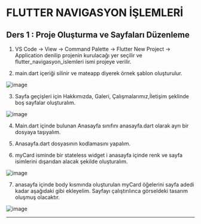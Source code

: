 # FLUTTER NAVIGASYON İŞLEMLERİ


## Ders 1 : Proje Oluşturma ve Sayfaları Düzenleme

1.	VS Code -> View -> Command Palette -> Flutter New Project -> Application denilip projenin kurulacağı yer seçilir
ve flutter_navigasyon_islemleri ismi projeye verilir.

2.	main.dart içeriği silinir ve mateapp diyerek örnek şablon oluşturulur.

![image](https://github.com/akkayasoft/flutter_navigasyon_islemleri/assets/133866777/6f2c22a3-440e-4471-bfff-5cf7af1b4ad8)


3.	Sayfa geçişleri için Hakkımızda, Galeri, Çalışmalarımız,İletişim şeklinde boş sayfalar oluşturalım.


![image](https://github.com/akkayasoft/flutter_navigasyon_islemleri/assets/133866777/de8540b4-7f2a-4c3a-b81e-5460250d21ef)


4.	Main.dart içinde bulunan Anasayfa sınıfını anasayfa.dart olarak ayrı bir dosyaya taşıyalım.
   

5.	Anasayfa.dart dosyasının kodlamasını yapalım.
   

6.	myCard isminde bir stateless widget i anasayfa içinde renk ve sayfa isimlerini dışarıdan alacak şekilde oluşturalım.

![image](https://github.com/akkayasoft/flutter_navigasyon_islemleri/assets/133866777/1d6636c6-9287-4565-a28a-54fe5628115f)


7.	anasayfa içinde body kısmında oluşturulan myCard öğelerini sayfa adedi kadar aşağıdaki gibi ekleyelim. 
Sayfayı çalıştırılınca görseldeki tasarım oluşmuş olacaktır.

![image](https://github.com/akkayasoft/flutter_navigasyon_islemleri/assets/133866777/3c2182e6-3e67-419f-8dc1-446ef33f51be)

**************************************************************************************************************************




